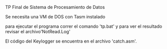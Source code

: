 TP Final de Sistema de Procesamiento de Datos

Se necesita una VM de DOS con Tasm instalado

para ejecutar el programa correr el comando 'tp.bat' y para ver el resultado revisar
el archivo'NotRead.Log'

El código del Keylogger se encuentra en el archivo 'catch.asm'.
